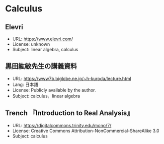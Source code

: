 # Calculus

## Elevri

* URL: <https://www.elevri.com/>
* License: unknown
* Subject: linear algebra, calculus

## 黒田紘敏先生の講義資料

* URL: <https://www7b.biglobe.ne.jp/~h-kuroda/lecture.html>
* Lang: 日本語
* License: Publicly available by the author.
* Subject: calculus，linear algebra

## Trench 『Introduction to Real Analysis』

* URL: <https://digitalcommons.trinity.edu/mono/7/>
* License: Creative Commons Attribution-NonCommercial-ShareAlike 3.0
* Subject: calculus